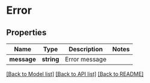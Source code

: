 # Error

## Properties
Name | Type | Description | Notes
------------ | ------------- | ------------- | -------------
**message** | **string** | Error message | 

[[Back to Model list]](../README.md#documentation-for-models) [[Back to API list]](../README.md#documentation-for-api-endpoints) [[Back to README]](../README.md)


